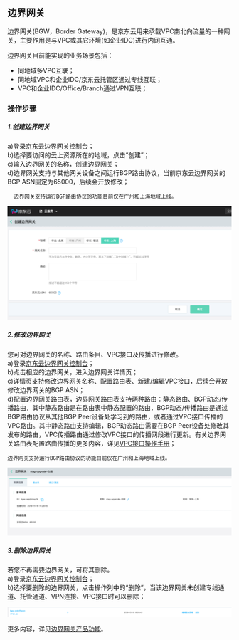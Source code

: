 ## 边界网关
边界网关(BGW，Border Gateway)，是京东云用来承载VPC南北向流量的一种网关，主要作用是与VPC或其它环境(如企业IDC)进行内网互通。

边界网关目前能实现的业务场景包括：
  * 同地域多VPC互联；
  * 同地域VPC和企业IDC/京东云托管区通过专线互联；
  * VPC和企业IDC/Office/Branch通过VPN互联；

### 操作步骤
##### 1.创建边界网关
a)登录[京东云边界网关控制台](https://cns-console.jdcloud.com/host/borderGateway/list)；  <br />
b)选择要访问的云上资源所在的地域，点击“创建”；<br />
c)输入边界网关的名称，创建边界网关；<br />
d)边界网关支持与其他网关设备之间运行BGP路由协议，当前京东云边界网关的BGP ASN固定为65000，后续会开放修改；<br />

```
  边界网关支持运行BGP路由协议的功能目前仅在广州和上海地域上线。
```

![](../../../../../image/Networking/Direct-Connect-Service/Operation-Guide/create-bgw.png)

##### 2.修改边界网关
您可对边界网关的名称、路由条目、VPC接口及传播进行修改。<br />
a)登录[京东云边界网关控制台](https://cns-console.jdcloud.com/host/borderGateway/list)；  <br />
b)点击相应的边界网关，进入边界网关详情页；<br />
c)详情页支持修改边界网关名称、配置路由表、新建/编辑VPC接口，后续会开放修改边界网关的BGP ASN；<br />
d)配置边界网关路由表，边界网关路由表支持两种路由：静态路由、BGP动态/传播路由，其中静态路由是在路由表中静态配置的路由，BGP动态/传播路由是通过BGP路由协议从其他BGP Peer设备处学习到的路由，或者通过VPC接口传播的VPC路由。其中静态路由支持编辑，BGP动态路由需要在BGP Peer设备处修改其发布的路由，VPC传播路由通过修改VPC接口的传播网段进行更新。有关边界网关路由表配置路由传播的更多内容，详见[VPC接口操作手册](VPC-Attachment-Configuration.md)；<br />

```
边界网关支持运行BGP路由协议的功能目前仅在广州和上海地域上线。
```

![](../../../../../image/Networking/Direct-Connect-Service/Operation-Guide/update-bgw.png)

##### 3.删除边界网关
若您不再需要边界网关，可将其删除。<br />
a)登录[京东云边界网关控制台](https://cns-console.jdcloud.com/host/borderGateway/list)；  <br />
b)选择要删除的边界网关，点击操作列中的“删除”，当该边界网关未创建专线通道、托管通道、VPN连接、VPC接口时可以删除；<br />

![](../../../../../image/Networking/Direct-Connect-Service/Operation-Guide/delete-bgw.png)

更多内容，详见[边界网关产品功能](https://docs.jdcloud.com/cn/direct-connection/border-gateway-features)。

